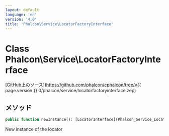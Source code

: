 ```yaml
---
layout: default
language: 'en'
version: '4.0'
title: 'Phalcon\Service\LocatorFactoryInterface'
---
```


# Class **Phalcon\Service\LocatorFactoryInterface**

[GitHub上のソース](https://github.com/phalcon/cphalcon/tree/v{{ page.version }}.0/phalcon/service/locatorfactoryinterface.zep)

## メソッド

```php
public function newInstance(): [LocatorInterface](Phalcon_Service_LocatorInterface);
```

New instance of the locator